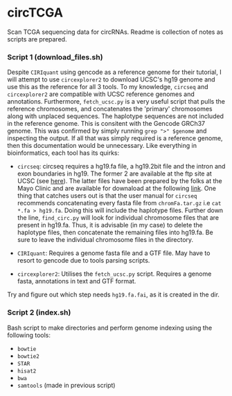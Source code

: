 # circTCGA
Scan TCGA sequencing data for circRNAs. Readme is collection of notes as scripts are prepared. 

### Script 1 (download_files.sh)
Despite `CIRIquant` using gencode as a reference genome for their tutorial, I will attempt to use `circexplorer2` to download UCSC's hg19 genome and use this as the reference for all 3 tools. To my knowledge, `circseq` and `circexplorer2` are compatible with UCSC reference genomes and annotations. Furthermore, `fetch_ucsc.py` is a very useful script that pulls the reference chromosomes, and concatenates the 'primary' chromosomes along with unplaced sequences. The haplotype sequences are not included in the reference genome. This is consitent with the Gencode GRCh37 genome. This was confirmed by simply running `grep ">" $genome` and inspecting the output. If all that was simply required is a reference genome, then this documentation would be unnecessary. Like everything in bioinformatics, each tool has its quirks: 

* `circseq`: circseq requires a hg19.fa file, a hg19.2bit file and the intron and exon boundaries in hg19. The former 2 are available at the ftp site at UCSC (see [here](http://hgdownload.soe.ucsc.edu/goldenPath/hg19/bigZips/)). The latter files have been prepared by the folks at the Mayo Clinic and are available for downaload at the following [link](http://bioinformaticstools.mayo.edu/downloads/circRNA/CircSeq_ref_files.tgz). One thing that catches users out is that the user manual for `circseq` recommends concatenating every fasta file from `chromFa.tar.gz` i.e `cat *.fa > hg19.fa`. Doing this will include the haplotype files. Further down the line, `find_circ.py` will look for individual chromosome files that are present in hg19.fa. Thus, it is advisable (in my case) to delete the haplotype files, then concatenate the remaining files into hg19.fa. Be sure to leave the individual chromosome files in the directory.

* `CIRIquant`: Requires a genome fasta file and a GTF file. May have to resort to gencode due to tools parsing scripts. 

* `circexplorer2`: Utilises the `fetch_ucsc.py` script. Requires a genome fasta, annotations in text and GTF format. 

Try and figure out which step needs `hg19.fa.fai`, as it is created in the dir.  

### Script 2 (index.sh)
Bash script to make directories and perform genome indexing using the following tools:
* `bowtie`
* `bowtie2`
* `STAR`
* `hisat2`
* `bwa`
* `samtools` (made in previous script) 
